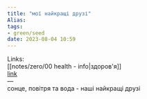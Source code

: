 ```yaml
---
title: "мої найкращі друзі"
Alias: 
tags:
- green/seed
date: 2023-08-04 10:59
---
```

Links:  
[[notes/zero/00 health - info|здоров'я]]  
[link](https://www.youtube.com/watch?v=-3TKPwVJsIA)  
—  
сонце, повітря та вода - наші найкращі друзі


